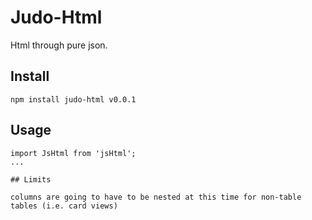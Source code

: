 # Judo-Html

Html through pure json.

## Install

```
npm install judo-html v0.0.1
```

## Usage

```
import JsHtml from 'jsHtml';
...

## Limits

columns are going to have to be nested at this time for non-table tables (i.e. card views)